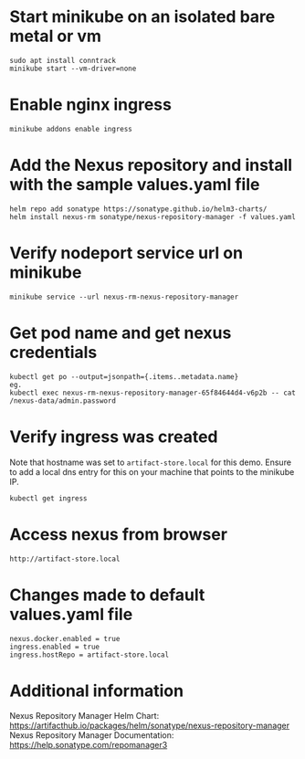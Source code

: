 # Start minikube on an isolated bare metal or vm
```
sudo apt install conntrack
minikube start --vm-driver=none
```

# Enable nginx ingress
```
minikube addons enable ingress
```

# Add the Nexus repository and install with the sample values.yaml file
```
helm repo add sonatype https://sonatype.github.io/helm3-charts/
helm install nexus-rm sonatype/nexus-repository-manager -f values.yaml 
```

# Verify nodeport service url on minikube
```
minikube service --url nexus-rm-nexus-repository-manager
```

# Get pod name and get nexus credentials 
```
kubectl get po --output=jsonpath={.items..metadata.name}
eg.
kubectl exec nexus-rm-nexus-repository-manager-65f84644d4-v6p2b -- cat /nexus-data/admin.password
```

# Verify ingress was created
Note that hostname was set to `artifact-store.local` for this demo. Ensure to add a local dns entry for this on your machine that points to the minikube IP.
```
kubectl get ingress
```

# Access nexus from browser
```
http://artifact-store.local
```

# Changes made to default values.yaml file
```
nexus.docker.enabled = true
ingress.enabled = true
ingress.hostRepo = artifact-store.local
```

# Additional information
Nexus Repository Manager Helm Chart: https://artifacthub.io/packages/helm/sonatype/nexus-repository-manager
Nexus Repository Manager Documentation: https://help.sonatype.com/repomanager3
